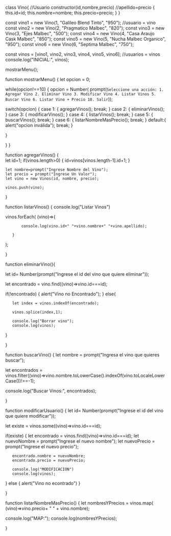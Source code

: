 class Vino{  //Usuario
    constructor(id,nombre,precio) //apellido=precio
    {
        this.id=id;
        this.nombre=nombre;
        this.precio=precio;
    }
}

const vino1 = new Vino(1, "Galileo Blend Tinto", "950");      //usuario = vino
const vino2 = new Vino(2, "Pragmatico Malbec", "820");
const vino3 = new Vino(3, "Ejes Malbec", "500");
const vino4 = new Vino(4, "Casa Araujo Cask Malbec", "850");
const vino5 = new Vino(5, "Nucha Malbec Organico", "950");
const vino6 = new Vino(6, "Septima Malbec", "750");

const vinos = [vino1, vino2, vino3, vino4, vino5, vino6]; //usuarios = vinos
console.log("INICIAL:", vinos);

mostrarMenu();


function mostrarMenu()
{
   let opcion = 0;
   
   while(opcion!==10)
   {
       opcion = Number( prompt(`Seleccione una acción:
                           1. Agregar Vino
                           2. Eliminar Vino
                           3. Modificar Vino
                           4. Listar Vinos
                           5. Buscar Vino
                           6. Listar Vino + Precio
                           10. Salir`));

   switch(opcion)
   {
       case 1:
       {
           agregarVinos();
           break;
       }
       case 2: 
       {
           eliminarVinos();
       }
       case 3: 
       {
           modificarVinos();
       }
       case 4:
       {
           listarVinos();
           break;
       }
       case 5:
       {
               buscarVinos();
               break;
       }
       case 6:
       {
               listarNombreMasPrecio();
               break;
       }
       default:{
           alert("opcion inválida");
           break;
       }
      
   }

   }
}

function agregarVinos()
{      
    let id=1;
    if(vinos.length>0)
    {
       id=vinos[vinos.length-1].id+1;
    }
    
    let nombre=prompt("Ingrese Nombre del Vino");
    let precio = prompt("Ingrese Un Valor");
    let vino = new Vinos(id, nombre, precio);

    vinos.push(vino);
}


function listarVinos()
{
   console.log("Listar Vinos")

   vinos.forEach(
       (vino)=>{
           
           console.log(vino.id+" "+vino.nombre+" "+vino.apellido);

       }
   );


}

function eliminarVino(){

   let id= Number(prompt("Ingrese el id del vino que quiere eliminar"));

   let encontrado = vino.find((vino)=>vino.id===id);

  if(!encontrado)
  {
      alert("Vino no Encontrado");
  }
  else{

       let index = vinos.indexOf(encontrado);

       vinos.splice(index,1);

       console.log("Borrar vino");
       console.log(vinos);

  }
   

}

function buscarVino()
{
   let nombre = prompt("Ingresa el vino que quieres buscar");

   let encontrados = vinos.filter((vino)=>vino.nombre.toLowerCase().indexOf(vino.toLocaleLowerCase())!==-1);

   console.log("Buscar Vinos:", encontrados);

}


function modificarUsuario()
{
   let id= Number(prompt("Ingrese el id del vino que quiere modificar"));

   let existe = vinos.some((vino)=>vino.id===id);

   if(existe)
   {
       let encontrado = vinos.find((vino)=>vino.id===id);
       let nuevoNombre = prompt("Ingrese el nuevo nombre");
       let nuevoPrecio = prompt("Ingrese el nuevo precio");

       encontrado.nombre = nuevoNombre;
       encontrado.precio = nuevoPrecio;

       console.log("MODIFICACION")
       console.log(vinos);
   }
   else
   {
       alert("Vino no econtrado")
   }

}


function listarNombreMasPrecio()
{
   let nombresYPrecios = vinos.map(
       (vino)=>vino.precio+ " " + vino.nombre);

   console.log("MAP:");
   console.log(nombresYPrecios);

}